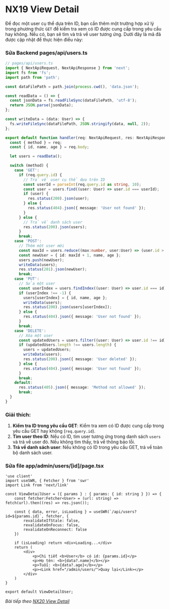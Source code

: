 # NX19 View Detail

Để đọc một user cụ thể dựa trên ID, bạn cần thêm một trường hợp xử lý trong phương thức `GET` để kiểm tra xem có ID được cung cấp trong yêu cầu hay không. Nếu có, bạn sẽ tìm và trả về user tương ứng. Dưới đây là mã đã được cập nhật để thực hiện điều này:


### Sửa Backend pages/api/users.ts

```typescript
// pages/api/users.ts
import { NextApiRequest, NextApiResponse } from 'next';
import fs from 'fs';
import path from 'path';

const dataFilePath = path.join(process.cwd(), 'data.json');

const readData = () => {
  const jsonData = fs.readFileSync(dataFilePath, 'utf-8');
  return JSON.parse(jsonData);
};

const writeData = (data: User) => {
  fs.writeFileSync(dataFilePath, JSON.stringify(data, null, 2));
};

export default function handler(req: NextApiRequest, res: NextApiResponse) {
  const { method } = req;
  const { id, name, age } = req.body;

  let users = readData();

  switch (method) {
    case 'GET':
      if (req.query.id) {
        // Trả về user cụ thể dựa trên ID
        const userId = parseInt(req.query.id as string, 10);
        const user = users.find((user: User) => user.id === userId);
        if (user) {
          res.status(200).json(user);
        } else {
          res.status(404).json({ message: 'User not found' });
        }
      } else {
        // Trả về danh sách user
        res.status(200).json(users);
      }      
      break;
    case 'POST':
      // Thêm một user mới
      const maxId = users.reduce((max:number, user:User) => (user.id > max ? user.id : max), 0);
      const newUser = { id: maxId + 1, name, age };
      users.push(newUser);
      writeData(users);
      res.status(201).json(newUser);
      break;
    case 'PUT':
      // Sửa một user
      const userIndex = users.findIndex((user: User) => user.id === id);
      if (userIndex !== -1) {
        users[userIndex] = { id, name, age };
        writeData(users);
        res.status(200).json(users[userIndex]);
      } else {
        res.status(404).json({ message: 'User not found' });
      }
      break;
    case 'DELETE':
      // Xóa một user
      const updatedUsers = users.filter((user: User) => user.id !== id);
      if (updatedUsers.length !== users.length) {
        users = updatedUsers;
        writeData(users);
        res.status(200).json({ message: 'User deleted' });
      } else {
        res.status(404).json({ message: 'User not found' });
      }
      break;
    default:
      res.status(405).json({ message: 'Method not allowed' });
      break;
  }
}

```

### Giải thích:
1. **Kiểm tra ID trong yêu cầu GET**: Kiểm tra xem có ID được cung cấp trong yêu cầu GET hay không (`req.query.id`).
2. **Tìm user theo ID**: Nếu có ID, tìm user tương ứng trong danh sách `users` và trả về user đó. Nếu không tìm thấy, trả về thông báo lỗi.
3. **Trả về danh sách user**: Nếu không có ID trong yêu cầu GET, trả về toàn bộ danh sách user.

### Sửa file app/admin/users/[id]/page.tsx

```typescirpt
'use client'
import useSWR, { Fetcher } from 'swr'
import Link from 'next/link'

const ViewDetailUser = ({ params } : { params: { id: string } }) => {
    const fetcher:Fetcher<User> = (url: string) => fetch(url).then((res) => res.json());

    const { data, error, isLoading } = useSWR(`/api/users?id=${params.id}`, fetcher, {
        revalidateIfStale: false,
        revalidateOnFocus: false,
        revalidateOnReconnect: false
    })

    if (isLoading) return <div>Loading...</div>
    return (
        <div> 
            <p>Chi tiết <b>User</b> có id: {params.id}</p>
            <p>Họ tên: <b>{data?.name}</b></p>
            <p>Tuổi: <b>{data?.age}</b></p>
            <p><Link href="/admin/users/">Quay lại</Link></p>
        </div>
    )
}

export default ViewDetailUser;
```


*Bài tiếp theo [NX20 View Detail](session_20_view_detail.md)*